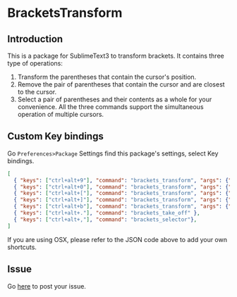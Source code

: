# BracketsTransform


## Introduction

This is a package for SublimeText3 to transform brackets.
It contains three type of operations:
  1. Transform the parentheses that contain the cursor's position.
  2. Remove the pair of parentheses that contain the cursor and are closest to the cursor.
  3. Select a pair of parentheses and their contents as a whole for your convenience.
All the three commands support the simultaneous operation of multiple cursors.


## Custom Key bindings
Go `Preferences>Package` Settings find this package's settings, select Key bindings.
```json
[
  { "keys": ["ctrl+alt+9"], "command": "brackets_transform", "args": {"to": "("}},
  { "keys": ["ctrl+alt+0"], "command": "brackets_transform", "args": {"to": "("}},
  { "keys": ["ctrl+alt+["], "command": "brackets_transform", "args": {"to": "["}},
  { "keys": ["ctrl+alt+]"], "command": "brackets_transform", "args": {"to": "["}},
  { "keys": ["ctrl+alt+b"], "command": "brackets_transform", "args": {"to": "{"}},
  { "keys": ["ctrl+alt+."], "command": "brackets_take_off" },
  { "keys": ["ctrl+alt+,"], "command": "brackets_selector"},
]
```

If you are using OSX, please refer to the JSON code above to add your own shortcuts.


## Issue
Go [here](https://github.com/absop/BracketsTransform/issues) to post your issue.
